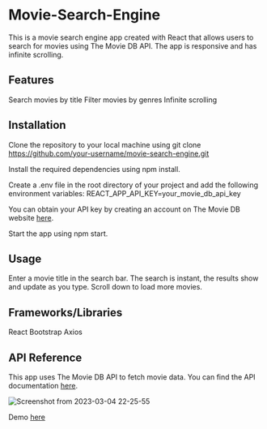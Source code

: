 # Movie-Search-Engine
This is a movie search engine app created with React that allows users to search for movies using The Movie DB API. The app is responsive and has infinite scrolling.
## **Features**
Search movies by title
Filter movies by genres
Infinite scrolling
## **Installation**
Clone the repository to your local machine using git clone https://github.com/your-username/movie-search-engine.git

Install the required dependencies using npm install.

Create a .env file in the root directory of your project and add the following environment variables: REACT_APP_API_KEY=your_movie_db_api_key

You can obtain your API key by creating an account on The Movie DB website [here](https://www.themoviedb.org/settings/api).

Start the app using npm start.
## **Usage**
Enter a movie title in the search bar. The search is instant, the results show and update as you type.
Scroll down to load more movies.
## **Frameworks/Libraries**
React
Bootstrap
Axios
## **API Reference**
This app uses The Movie DB API to fetch movie data. You can find the API documentation [here](https://developers.themoviedb.org/3/getting-started/introduction).


![Screenshot from 2023-03-04 22-25-55](https://user-images.githubusercontent.com/92413990/222943264-d0a1b45d-9beb-407e-a8c1-87d45babf215.png)

Demo [here](https://watch.screencastify.com/v/5rggNAVIICIzAISEzhxW)
